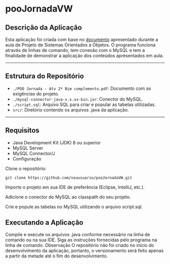 # pooJornadaVW
## Descrição da Aplicação
Esta aplicação foi criada com base no [documento](./POO%20%20Jornada%20-%20Atv%202º%20Bim%20complemento.pdf) apresentado durante a aula de Projeto de Sistemas Orientados à Objetos. O programa funciona através de linhas de comando, tem conexão com o MySQL e tem a finalidade de demonstrar a aplicação dos conteúdos apresentados em aula.

<hr>

## Estrutura do Repositório <br>

* `./POO Jornada - Atv 2º Bim complemento.pdf`: Documento com as exigências do projeto. <br>
* `./mysql-connector-java-x.x.xx-bin.jar`: Conector do MySQL. <br>
* `./script.sql`: Arquivo SQL para criar e popular as tabelas utilizadas. <br>
* `src/`: Diretório contendo os arquivos .java da aplicação. <br>

<hr>

## Requisitos

* Java Development Kit (JDK) 8 ou superior
* MySQL Server
* MySQL Connector/J
* Configuração 

Clone o repositório:

```git clone https://github.com/seuusuario/pooJornadaVW.git```

Importe o projeto em sua IDE de preferência (Eclipse, IntelliJ, etc.).

Adicione o conector do MySQL ao classpath do seu projeto.

Crie e popule as tabelas no MySQL utilizando o arquivo script.sql.

## Executando a Aplicação

Compile e execute os arquivos .java conforme necessário na linha de comando ou na sua IDE.
Siga as instruções fornecidas pelo programa na linha de comando.
Observação
O repositório não foi criado no início do desenvolvimento da aplicação, portanto, o versionamento será feito apenas a partir da metade até o fim do desenvolvimento.
